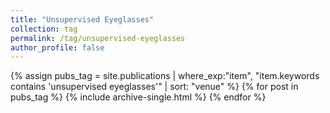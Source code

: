 ```yaml
---
title: "Unsupervised Eyeglasses"
collection: tag
permalink: /tag/unsupervised-eyeglasses
author_profile: false
---
```

{% assign pubs_tag = site.publications | where_exp:"item", "item.keywords contains 'unsupervised eyeglasses'" | sort: "venue" %}
{% for post in pubs_tag %}
  {% include archive-single.html %}
{% endfor %}